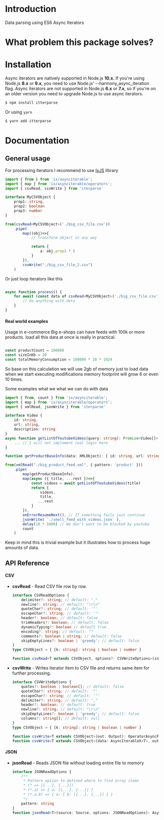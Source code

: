 # Introduction
Data parsing using ES6 Async Iterators

# What problem this package solves?

# Installation
Async iterators are natively supported in Node.js **10.x.** If you're using Node.js **8.x** or **9.x**, you need to use Node.js' --harmony_async_iteration flag. Async iterators are not supported in Node.js **6.x** or **7.x**, so if you're on an older version you need to upgrade Node.js to use async iterators.

```bash
$ npm install itterparse
```
Or using `yarn` 
```bash
$ yarn add itterparse
```

# Documentation

## General usage

For processing iterators I recommend  to use [IxJS](https://github.com/ReactiveX/IxJS) library

``` typescript
import { from } from 'ix/asynciterable';
import { map } from 'ix/asynciterable/operators';
import { csvRead, csvWrite } from 'iterparse'

interface MyCSVObject {
    prop1: string,
    prop2: boolean
    prop3: number
}

from(csvRead<MyCSVObject>('./big_csv_file.csv'))
    .pipe(
        map((obj)=>{
            // transform object in any way

            return {
                a: obj.prop3 * 5
            }
        }),
        csvWrite("./big_csv_file_2.csv")
    )
```

Or just loop iterators like this

``` typescript

async function process() {
    for await (const data of csvRead<MyCSVObject>('./big_csv_file.csv')) {
        // Do anything with data
    }
}

```

#### Real world examples

Usage in e-commerce
Big e-shops can have feeds with 100k or more products. load all this data at once is really in practical.

``` typescript

const productCount = 100000
const sizeInKb = 20
const totalMemoryConsumption = 100000 * 20 * 1024
```

So base on this calculation we will use 2gb of memory just to load data when we start executing modifications memory footprint will grow 6 or even 10 times.

Some examples what we what we can do with data

``` typescript
import { from, count } from 'ix/asynciterable';
import { map } from 'ix/asynciterable/operators';
import { xmlRead, jsonWrite } from 'iterparse'

interface Video {
    id: string,
    url: string,
    description: string
}
async function getListOfYoutubeVideos(query: string): Promise<Video[]> { 
    ... // I will not implement real logic here 
}

function getProductBaseInfo(data: XMLObject): { id: string, url: string, title: string  } {...}

from(xmlRead("./big_product_feed.xml", { pattern: 'product' }))
    .pipe(
        map(getProductBaseInfo),
        map(async ({ title, ...rest })=>{
            const videos = await getListOfYoutubeVideos(title)
            return {
                videos,
                title,
               ...rest
            }
        }),
        onErrorResumeNext(), // If something fails just continue
        jsonWrite( `./small_feed_with_videos.json` ),
        delay(10 * 1000) // We don't want to be blocked by youtube 
        count
    )

```

Keep in mind this is trivial example but it illustrates how to process huge amounts of data.

## API Reference

#### CSV
- **csvRead** - Read CSV file row by row.
    ```typescript 
    interface CSVReadOptions {
        delimiter?: string; // default: ","
        newline?: string; // default: "\r\n"
        quoteChar?: string; // default: '"'
        escapeChar?: string; // default: '"'
        header?: boolean; // default: false
        trimHeaders?: boolean; // default: false
        dynamicTyping?: boolean // default true
        encoding?: string; // default: ""
        comments?: boolean | string; // default: false
        skipEmptyLines?: boolean | 'greedy'; // default: false
    }
    type CSVObject = { [k: string]: string | boolean | number }

    function csvRead<T extends CSVObject, options?: CSVWriteOptions>(input: Source): AsyncIterable<T>    
    ```
- **csvWrite** - Writes iterator item to CSV file and returns same item for further processing.
    ```typescript 
    interface CSVWriteOptions {
        quotes?: boolean | boolean[]; // default: false
        quoteChar?: string; // default: '"'
        escapeChar?: string; // default: '"'
        delimiter?: string; // default: ","
        header?: boolean; // default: true
        newline?: string; // default: "\r\n"
        skipEmptyLines?: boolean | 'greedy'; // default: false
        columns?: string[]; // default: null
    }
    type CSVObject = { [k: string]: string | boolean | number }

    function csvWrite<T extends CSVObject>(out: Output): OperatorAsyncFunction<T, T>
    function csvWrite<T extends CSVObject>(data: AsyncIterableX<T>, out: Output): AsyncIterableX<T>    
    ```
#### JSON
- **jsonRead** - Reads JSON file without loading entire file to memory
    ```typescript
    interface JSONReadOptions {
        /**
         * Pattern option to defined where to find array items
         * (* => [{...}, {...}])
         * (*.a) => { a: [{...}, {...}] }
         * (*.a.b) => { a: { b: [{...}, {...}] } }
         */
        pattern: string 
    }
    function jsonRead<T>(source: Source, options: JSONReadOptions): AsyncIterable<T>
    ```
